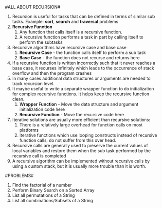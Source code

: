 #ALL ABOUT RECURSION#

1. Recursion is useful for tasks that can be defined in terms of similar sub tasks. Example: **sort**, **search** and **traversal** problems
2. **Recursive Function**
    1. Any function that calls itself is a recursive function.
    2. A recursive function performs a task in part by calling itself to perform the subtasks
3. Recursive algorithms have recursive case and base case
    1. **Recursive Case** - the function calls itself to perform a sub task
    2. **Base Case** - the function does not recurse and returns here
4. If a recursive function is written incorrectly such that it never reaches a base case, it recurses infinitely which leads to the occurrence of stack overflow and then the program crashes
5. In many cases additional data structures or arguments are needed to track recursion level.
6. It maybe useful to write a separate wrapper function to do initialization for complex recursive functions. It helps keep the recursive function clean.
    1. **Wrapper Function** - Move the data structure and argument initialization code here
    2. **Recursive Function** - Move the recursive code here
7. Iterative solutions are usually more efficient than recursive solutions:
    1. There is a relatively large overhead for function calls on most platforms
    2. Iterative functions which use looping constructs instead of recursive function calls, do not suffer from this over head.
8. Recursive calls are generally used to preserve the current values of local variables and restore them when the sub task performed by the recursive call is completed
9. A recursive algorithm can be implemented without recursive calls by using a custom stack, but it is usually more trouble than it is worth.



#PROBLEMS# 
1. Find the factorial of a number
2. Perform Binary Search on a Sorted Array
3. List all permutations of a String
4. List all combinations/Subsets of a String
